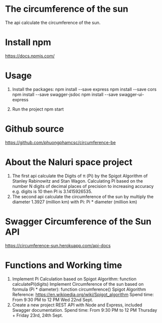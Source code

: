 # The circumference of the sun

The api calculate the circumference of the sun.

# Install npm
https://docs.npmjs.com/

# Usage
1. Install the packages: 
npm install --save express
npm install --save cors
npm install --save swagger-jsdoc
npm install --save swagger-ui-express

2. Run the project
npm start

# Github source
https://github.com/phuongphamcsc/circumference-be

# About the Naluri space project
1. The first api calculate the Digits of π (Pi) by the Spigot Algorithm of Stanley Rabinowitz and Stan Wagon.
Calculating PI based on the number N digits of decimal places of precision to increasing accuracy 
e.g. digits is 10 then PI is 3.1415926535.
2. The second api calculate the circumference of the sun by multiply the diameter 1.3927 (million km) with Pi:
Pi * diameter (million km)

# Swagger Circumference of the Sun API
https://circumference-sun.herokuapp.com/api-docs

# Functions and Working time
1. Implement Pi Calculation based on Spigot Algorithm: function calculatePI(digits)
Implement Circumference of the sun based on formula (Pi * diameter): function circumference() 
Spigot Algorithm Reference: https://en.wikipedia.org/wiki/Spigot_algorithm
Spend time: From 9:30 PM to 12 PM Wed 22nd Sept.
2. Create a new project REST API with Node and Express, included Swagger documentation.
Spend time: From 9:30 PM to 12 PM Thursday + Friday 23rd, 24th Sept.





